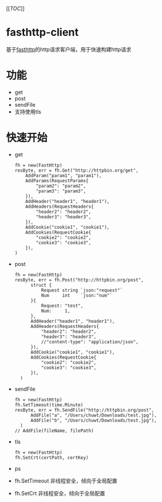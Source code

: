 [[_TOC_]]

# fasthttp-client
基于[fasthttp](https://github.com/valyala/fasthttp#installapplication/x-www-form-urlencoded)的http请求客户端，用于快速构建http请求

# 功能
- get
- post
- sendFile
- 支持使用tls

# 快速开始
- get
    ```
    fh = new(FastHttp)
    resByte, err = fh.Get("http://httpbin.org/get",
		AddParam("param1", "param1"),
		AddParams(RequestParams{
			"param2": "param2",
			"param3": "param3",
		}),
		AddHeader("header1", "header1"),
		AddHeaders(RequestHeaders{
			"header2": "header2",
			"header3": "header3",
		}),
		AddCookie("cookie1", "cookie1"),
		AddCookies(RequestCookie{
			"cookie2": "cookie2",
			"cookie3": "cookie3",
		}),
	)
    ```

- post

  ```
  fh = new(FastHttp)
  resByte, err = fh.Post("http://httpbin.org/post",
  		struct {
  			Request string `json:"request"`
  			Num     int    `json:"num"`
  		}{
  			Request: "test",
  			Num:     1,
  		},
  		AddHeader("header1", "header1"),
  		AddHeaders(RequestHeaders{
  			"header2": "header2",
  			"header3": "header3",
  			//"content-type": "application/json",
  		}),
  		AddCookie("cookie1", "cookie1"),
  		AddCookies(RequestCookie{
  			"cookie2": "cookie2",
  			"cookie3": "cookie3",
  		}),
  	)
  ```

- sendFile

  ```
  fh = new(FastHttp)
  fh.SetTimeout(time.Minute)
  resByte, err = fh.SendFile("http://httpbin.org/post",
  		AddFile("a", "/Users/chuwt/Downloads/test.jpg"),
  		AddFile("b", "/Users/chuwt/Downloads/test.jpg"),
  	)
  // AddFile(fileName, filePath)
  ```
- tls

  ```
  fh = new(FastHttp)
  fh.SetCrt(certPath, certKey)
  ```

- ps
- fh.SetTimeout 非线程安全，倾向于全局配置
- fh.SetCrt 非线程安全，倾向于全局配置